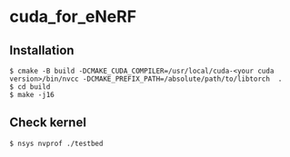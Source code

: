 # cuda_for_eNeRF

## Installation
```shell
$ cmake -B build -DCMAKE_CUDA_COMPILER=/usr/local/cuda-<your cuda version>/bin/nvcc -DCMAKE_PREFIX_PATH=/absolute/path/to/libtorch  .
$ cd build
$ make -j16
```

## Check kernel
```shell
$ nsys nvprof ./testbed
```
